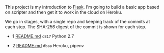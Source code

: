 This project is my introduction to [Flask](http://flask.pocoo.org).  I'm going to build a basic app based on scripter and then get it to work in the cloud on Heroku.

We go in stages, with a single repo and keeping track of the commits at each step.  The SHA-256 digest of the commit is shown for each step.

- 1  [README.md](md/README1.md) ``c817``
Python 2.7

- 2 [README.md](md/README2.md) ``dbaa`` 
Heroku, pipenv

